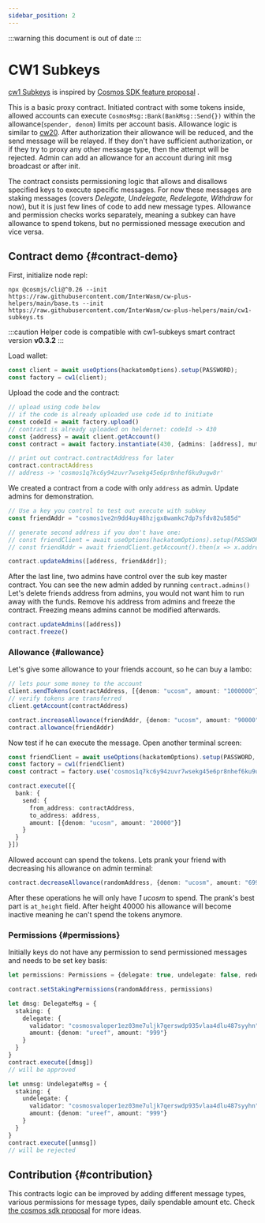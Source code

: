 ```yaml
---
sidebar_position: 2
---
```


:::warning
this document is out of date
:::

# CW1 Subkeys

[cw1 Subkeys](https://github.com/CosmWasm/cw-plus/tree/master/contracts/cw1-subkeys)
is inspired
by [Cosmos SDK feature proposal](https://forum.cosmos.network/t/proposal-adding-subkey-feature-to-cosmos-sdk-and-apply-it-to-the-hub/2358)
.

This is a basic proxy contract. Initiated contract with some tokens inside, allowed accounts can
execute `CosmosMsg::Bank(BankMsg::Send{})` within the allowance(`spender, denom`) limits per account basis. Allowance
logic is similar to [cw20](../cw20/spec.md). After authorization their allowance will be reduced, and the send
message will be relayed. If they don't have sufficient authorization, or if they try to proxy any other message type,
then the attempt will be rejected. Admin can add an allowance for an account during init msg broadcast or after init.

The contract consists permissioning logic that allows and disallows specified keys to execute specific messages. For now
these messages are staking messages (covers _Delegate, Undelegate, Redelegate, Withdraw_ for now), but it is just few
lines of code to add new message types. Allowance and permission checks works separately, meaning a subkey can have
allowance to spend tokens, but no permissioned message execution and vice versa.

## Contract demo {#contract-demo}

First, initialize node repl:

```shell
npx @cosmjs/cli@^0.26 --init https://raw.githubusercontent.com/InterWasm/cw-plus-helpers/main/base.ts --init https://raw.githubusercontent.com/InterWasm/cw-plus-helpers/main/cw1-subkeys.ts
```

:::caution
Helper code is compatible with cw1-subkeys smart contract version **v0.3.2**
:::

Load wallet:

```ts
const client = await useOptions(hackatomOptions).setup(PASSWORD);
const factory = cw1(client);
```

Upload the code and the contract:

```ts
// upload using code below
// if the code is already uploaded use code id to initiate
const codeId = await factory.upload()
// contract is already uploaded on heldernet: codeId -> 430
const {address} = await client.getAccount()
const contract = await factory.instantiate(430, {admins: [address], mutable: true}, "My Gift to a Friend")

// print out contract.contractAddress for later
contract.contractAddress
// address -> 'cosmos1q7kc6y94zuvr7wsekg45e6pr8nhef6ku9ugw8r'
```

We created a contract from a code with only `address` as admin. Update admins for demonstration.

```ts
// Use a key you control to test out execute with subkey
const friendAddr = "cosmos1ve2n9dd4uy48hzjgx8wamkc7dp7sfdv82u585d"

// generate second address if you don't have one:
// const friendClient = await useOptions(hackatomOptions).setup(PASSWORD, KEY_FILE);
// const friendAddr = await friendClient.getAccount().then(x => x.address);

contract.updateAdmins([address, friendAddr]);
```

After the last line, two admins have control over the sub key master contract. You can see the new admin added by
running `contract.admins()`
Let's delete friends address from admins, you would not want him to run away with the funds. Remove his address from
admins and freeze the contract. Freezing means admins cannot be modified afterwards.

```ts
contract.updateAdmins([address])
contract.freeze()
```

### Allowance {#allowance}

Let's give some allowance to your friends account, so he can buy a lambo:

```ts
// lets pour some money to the account
client.sendTokens(contractAddress, [{denom: "ucosm", amount: "1000000"}])
// verify tokens are transferred
client.getAccount(contractAddress)

contract.increaseAllowance(friendAddr, {denom: "ucosm", amount: "90000"})
contract.allowance(friendAddr)
```

Now test if he can execute the message. Open another terminal screen:

```ts
const friendClient = await useOptions(hackatomOptions).setup(PASSWORD, KEY_FILE);
const factory = cw1(friendClient)
const contract = factory.use('cosmos1q7kc6y94zuvr7wsekg45e6pr8nhef6ku9ugw8r')

contract.execute([{
  bank: {
    send: {
      from_address: contractAddress,
      to_address: address,
      amount: [{denom: "ucosm", amount: "20000"}]
    }
  }
}])
```

Allowed account can spend the tokens. Lets prank your friend with decreasing his allowance on admin terminal:

```ts
contract.decreaseAllowance(randomAddress, {denom: "ucosm", amount: "69999"}, {at_height: {height: 40000}})
```

After these operations he will only have _1 ucosm_ to spend. The prank's best part is `at_height` field. After height
40000 his allowance will become inactive meaning he can't spend the tokens anymore.

### Permissions {#permissions}

Initially keys do not have any permission to send permissioned messages and needs to be set key basis:

```ts
let permissions: Permissions = {delegate: true, undelegate: false, redelegate: true, withdraw: true}

contract.setStakingPermissions(randomAddress, permissions)

let dmsg: DelegateMsg = {
  staking: {
    delegate: {
      validator: "cosmosvaloper1ez03me7uljk7qerswdp935vlaa4dlu487syyhn",
      amount: {denom: "ureef", amount: "999"}
    }
  }
}
contract.execute([dmsg])
// will be approved

let unmsg: UndelegateMsg = {
  staking: {
    undelegate: {
      validator: "cosmosvaloper1ez03me7uljk7qerswdp935vlaa4dlu487syyhn",
      amount: {denom: "ureef", amount: "999"}
    }
  }
}
contract.execute([unmsg])
// will be rejected

```

## Contribution {#contribution}

This contracts logic can be improved by adding different message types, various permissions for message types, daily
spendable amount etc. Check
[the cosmos sdk proposal](https://forum.cosmos.network/t/proposal-adding-subkey-feature-to-cosmos-sdk-and-apply-it-to-the-hub/2358)
for more ideas.
